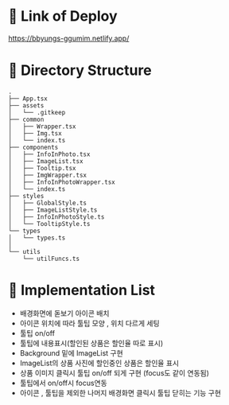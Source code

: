 # 🎉 Link of Deploy
<a href="https://bbyungs-ggumim.netlify.app/" target="_blank">https://bbyungs-ggumim.netlify.app/</a>

# 🎉 Directory Structure
```
.
├── App.tsx
├── assets
│   └── .gitkeep	
├── common
│   ├── Wrapper.tsx
│   ├── Img.tsx
│   └── index.ts
├── components		
│   ├── InfoInPhoto.tsx
│   ├── ImageList.tsx
│   ├── Tooltip.tsx
│   ├── ImgWrapper.tsx
│   ├── InfoInPhotoWrapper.tsx
│   └── index.ts
├── styles
│   ├── GlobalStyle.ts
│   ├── ImageListStyle.ts
│   ├── InfoInPhotoStyle.ts
│   └── TooltipStyle.ts
└── types
│   └── types.ts
│
└── utils
    └── utilFuncs.ts

```

# 🎉 Implementation List

- 배경화면에 돋보기 아이콘 배치
- 아이콘 위치에 따라 툴팁 모양 , 위치 다르게 세팅
- 툴팁 on/off 
- 툴팁에 내용표시(할인된 상품은 할인율 따로 표시)
- Background 밑에 ImageList 구현
- ImageList의 상품 사진에 할인중인 상품은 할인율 표시
- 상품 이미지 클릭시 툴팁 on/off 되게 구현 (focus도 같이 연동됨)
- 툴팁에서 on/off시 focus연동
- 아이콘 , 툴팁을 제외한 나머지 배경화면 클릭시 툴팁 닫히는 기능 구현
